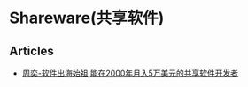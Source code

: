 # Shareware(共享软件)

## Articles
* [周奕-软件出海始祖,能在2000年月入5万美元的共享软件开发者](https://www.i1024.com/zhouyi-jerry-zhou/)
